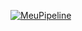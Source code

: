 [![MeuPipeline](https://github.com/williancomp/processo/actions/workflows/main.yml/badge.svg)](https://github.com/williancomp/processo/actions/workflows/main.yml)
